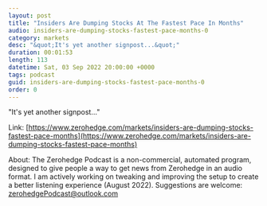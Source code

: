 ```yaml
---
layout: post
title: "Insiders Are Dumping Stocks At The Fastest Pace In Months"
audio: insiders-are-dumping-stocks-fastest-pace-months-0
category: markets
desc: "&quot;It's yet another signpost...&quot;"
duration: 00:01:53
length: 113
datetime: Sat, 03 Sep 2022 20:00:00 +0000
tags: podcast
guid: insiders-are-dumping-stocks-fastest-pace-months-0
order: 0
---
```

&quot;It's yet another signpost...&quot;

Link: [https://www.zerohedge.com/markets/insiders-are-dumping-stocks-fastest-pace-months](https://www.zerohedge.com/markets/insiders-are-dumping-stocks-fastest-pace-months)

About: The Zerohedge Podcast is a non-commercial, automated program, designed to give people a way to get news from Zerohedge in an audio format.  I am actively working on tweaking and improving the setup to create a better listening experience (August 2022).  Suggestions are welcome: [zerohedgePodcast@outlook.com](mailto:zerohedgePodcast@outlook.com)